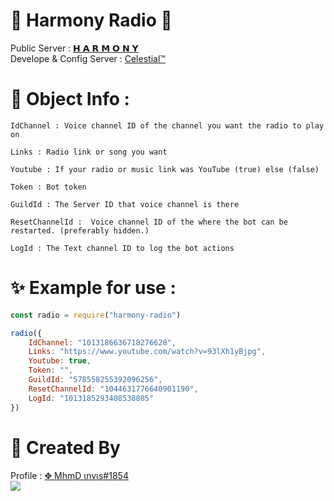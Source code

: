 # 💎 Harmony Radio 💎

<span>Public Server : <span/> <a href="https://discord.gg/ir">𝗛 𝗔 𝗥 𝗠 𝗢 𝗡 𝗬<a/>
<br/>
<span>Develope & Config Server : <span/> <a href="https://discord.gg/dvc">Celestial™<a/>
<br/>

# 🤔 Object Info : 

```
IdChannel : Voice channel ID of the channel you want the radio to play on
```
```
Links : Radio link or song you want
```
```
Youtube : If your radio or music link was YouTube (true) else (false)
```
```
Token : Bot token
```
```
GuildId : The Server ID that voice channel is there
```
```
ResetChannelId :  Voice channel ID of the where the bot can be restarted. (preferably hidden.)
```
```
LogId : The Text channel ID to log the bot actions
```

# ✨ Example for use :

```js
const radio = require("harmony-radio")

radio({
    IdChannel: "1013186636718276628",
    Links: "https://www.youtube.com/watch?v=93lXh1yBjpg",
    Youtube: true,
    Token: "",
    GuildId: "578558255392096256",
    ResetChannelId: "1044631776640901190",
    LogId: "1013185293408538805"
})
```

# 🪬 Created By 

Profile : [✥ MhmD ιnvιѕ#1854](https://discordapp.com/users/750337293927055452) 
<br/>
<img src="https://discord.c99.nl/widget/theme-2/750337293927055452.png">
